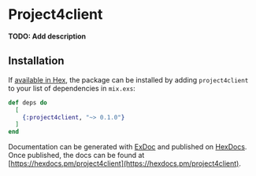 # Project4client

**TODO: Add description**

## Installation

If [available in Hex](https://hex.pm/docs/publish), the package can be installed
by adding `project4client` to your list of dependencies in `mix.exs`:

```elixir
def deps do
  [
    {:project4client, "~> 0.1.0"}
  ]
end
```

Documentation can be generated with [ExDoc](https://github.com/elixir-lang/ex_doc)
and published on [HexDocs](https://hexdocs.pm). Once published, the docs can
be found at [https://hexdocs.pm/project4client](https://hexdocs.pm/project4client).

